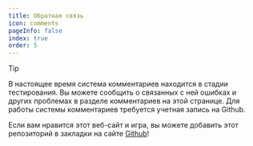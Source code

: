 ```yaml
---
title: Обратная связь
icon: comments
pageInfo: false
index: true
order: 5
---
```


> [!tip]
> В настоящее время система комментариев находится в стадии тестирования. Вы можете сообщить о связанных с ней ошибках и других проблемах в разделе комментариев на этой странице. Для работы системы комментариев требуется учетная запись на Github.
>
> Если вам нравится этот веб-сайт и игра, вы можете добавить этот репозиторий в закладки на сайте [Github](https://github.com/Gzh0821/pvzg_site)!